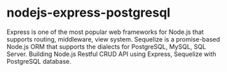 # nodejs-express-postgresql
Express is one of the most popular web frameworks for Node.js that supports routing, middleware, view system.
Sequelize is a promise-based Node.js ORM that supports the dialects for PostgreSQL, MySQL, SQL Server.
Building  Node.js Restful CRUD API using Express, Sequelize with PostgreSQL database.
